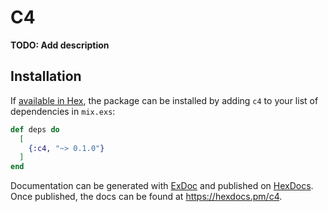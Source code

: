 # C4

**TODO: Add description**

## Installation

If [available in Hex](https://hex.pm/docs/publish), the package can be installed
by adding `c4` to your list of dependencies in `mix.exs`:

```elixir
def deps do
  [
    {:c4, "~> 0.1.0"}
  ]
end
```

Documentation can be generated with [ExDoc](https://github.com/elixir-lang/ex_doc)
and published on [HexDocs](https://hexdocs.pm). Once published, the docs can
be found at <https://hexdocs.pm/c4>.

